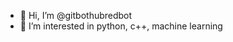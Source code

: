 - 👋 Hi, I’m @gitbothubredbot
- 👀 I’m interested in python, c++, machine learning


<!---
gitbothubredbot/gitbothubredbot is a ✨ special ✨ repository because its `README.md` (this file) appears on your GitHub profile.
You can click the Preview link to take a look at your changes.
--->
